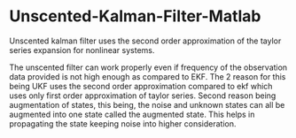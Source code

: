 # Unscented-Kalman-Filter-Matlab
Unscented kalman filter uses the second order approximation of the taylor series expansion for nonlinear systems.

The unscented filter can work properly even if frequency of the observation data provided is not high enough as compared to EKF.
The 2 reason for this being UKF uses the second order approximation compared to ekf which uses only first order approximation of taylor series.
Second reason being augmentation of states, this being, the noise and unknown states can all be augmented into one state called the augmented state. This helps in propagating the state keeping noise into higher consideration.
